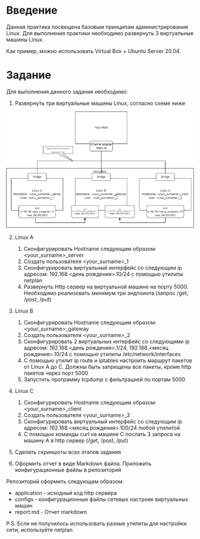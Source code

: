 # Введение
Данная практика посвещена базовым принципам администрирования Linux. Для выполнения практики необходимо развернуть 3 виртуальные машины Linux.

Как пример, можно использовать Virtual Box + Ubuntu Server 20.04.

# Задание
Для выполнения данного задания необходимо:
1.	Развернуть три виртуальные машины Linux, согласно схеме ниже


![info](./assets/images/Schema.png)


2.	Linux A
    1. Сконфигурировать Hostname следующим образом: <your_surname>_server
    2. Создать пользователя <your_surname>_1
    3. Сконфигурировать виртуальный интерфейс со следующим ip адресом: 192.168.<день рождения>.10/24 с помощью утилиты netplan
    4. Развернуть Http сервер на виртуальной машине на порту 5000. Необходимо реализовать минимум три эндпоинта (запрос /get, /post, /put) 
3.	Linux B
    1. Сконфигурировать Hostname следующим образом: <your_surname>_gateway
    2. Создать пользователя <your_surname>_2
    3. Сконфигурировать 2 виртуальных интерфейс со следующими ip адресом: 192.168.<день рождения>.1/24,  192.168.<месяц рождения>.10/24 с помощью утилиты /etc/network/interfaces
    4. С помощью утилит ip route и iptables настроить маршрут пакетов от Linux A до C. Должны быть запрещены все пакеты, кроме http пакетов через порт 5000
    5. Запустить программу tcpdump с фильтрацией по портам 5000
4.	Linux C
    1. Сконфигурировать Hostname следующим образом: <your_surname>_client
    2. Создать пользователя <your_surname>_3
    3. Сконфигурировать виртуальный интерфейс со следующим ip адресом: 192.168.<месяц рождения>.100/24 любой утилитой
    4. С помощью команды curl на машине C послать 3 запроса на машину А в http сервер (/get, /post, /put)

5. Сделать скриншоты всех этапов задания
6. Оформить отчет в виде Markdown файла. Приложить конфигурационные файлы в репозиторий


Репозиторий оформить следующим образом:
- application - исходный код http сервера
- configs - конфигурационные файлы сетевых настроек виртуальных машин
- report.md - Отчет markdown


P.S.
Если не получилось использовать разные утилиты для настройки сети, используйте netplan